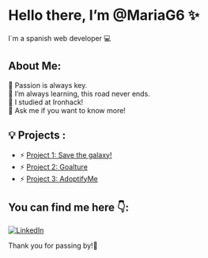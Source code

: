 # Hello there, I’m @MariaG6 ✨
I`m a spanish web developer 💻 

##  About Me:
💞️ Passion is always key.<br>
🌱 I’m always learning, this road never ends.<br>
🚀 I studied at Ironhack! <br>
💬 Ask me if you want to know more!<br>

## :bulb: Projects :
<ul>
  <li>⚡ <a href='https://github.com/MariaG6/save-the-galaxy'>Project 1: Save the galaxy!</a></li>
  <li>⚡ <a href='https://github.com/MariaG6/Goalture-app'>Project 2: Goalture</a></li>
    <li>⚡ <a href='https://github.com/MariaG6/AdoptifyMe-client'>Project 3: AdoptifyMe</a></li>
</ul>

## You can find me here 👇:
[![LinkedIn](https://img.shields.io/badge/LinkedIn-%230077B5.svg?logo=linkedin&logoColor=white)](https://linkedin.com/in/www.linkedin.com/in/maría-garcía-montes-89ab50228) 

Thank you for passing by!👋
